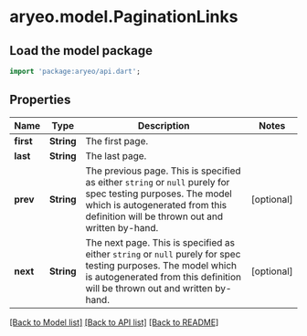 # aryeo.model.PaginationLinks

## Load the model package
```dart
import 'package:aryeo/api.dart';
```

## Properties
Name | Type | Description | Notes
------------ | ------------- | ------------- | -------------
**first** | **String** | The first page. | 
**last** | **String** | The last page. | 
**prev** | **String** | The previous page. This is specified as either `string` or `null` purely for spec testing purposes. The model which is autogenerated from this definition will be thrown out and written by-hand. | [optional] 
**next** | **String** | The next page. This is specified as either `string` or `null` purely for spec testing purposes. The model which is autogenerated from this definition will be thrown out and written by-hand. | [optional] 

[[Back to Model list]](../README.md#documentation-for-models) [[Back to API list]](../README.md#documentation-for-api-endpoints) [[Back to README]](../README.md)


